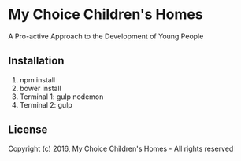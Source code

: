 # My Choice Children's Homes

A Pro-active Approach to the Development of Young People

## Installation

1. npm install
2. bower install
3. Terminal 1: gulp nodemon
4. Terminal 2: gulp

## License

Copyright (c) 2016, My Choice Children's Homes - All rights reserved
